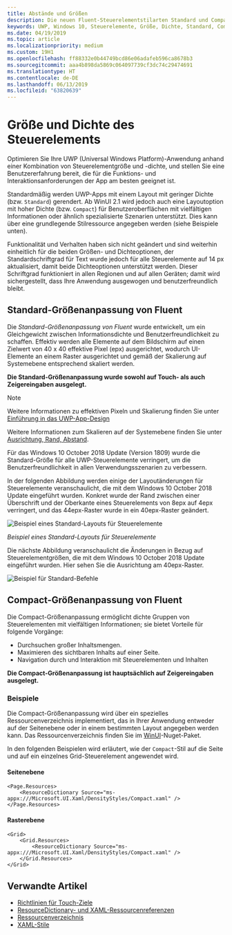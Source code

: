```yaml
---
title: Abstände und Größen
description: Die neuen Fluent-Steuerelementstilarten Standard und Compact stellen unabhängig von Gerät und Eingabemethode eine vertraute Benutzeroberfläche sicher.
keywords: UWP, Windows 10, Steuerelemente, Größe, Dichte, Standard, Compact
ms.date: 04/19/2019
ms.topic: article
ms.localizationpriority: medium
ms.custom: 19H1
ms.openlocfilehash: ff88332e0b44749bcd86e06adafeb596ca8678b3
ms.sourcegitcommit: aaa4b898da5869c064097739cf3dc74c29474691
ms.translationtype: HT
ms.contentlocale: de-DE
ms.lasthandoff: 06/13/2019
ms.locfileid: "63820639"
---
```

# <a name="control-size-and-density"></a>Größe und Dichte des Steuerelements

Optimieren Sie Ihre UWP (Universal Windows Platform)-Anwendung anhand einer Kombination von Steuerelementgröße und -dichte, und stellen Sie eine Benutzererfahrung bereit, die für die Funktions- und Interaktionsanforderungen der App am besten geeignet ist.

Standardmäßig werden UWP-Apps mit einem Layout mit geringer Dichte (bzw. `Standard`) gerendert. Ab WinUI 2.1 wird jedoch auch eine Layoutoption mit hoher Dichte (bzw. `Compact`) für Benutzeroberflächen mit vielfältigen Informationen oder ähnlich spezialisierte Szenarien unterstützt. Dies kann über eine grundlegende Stilressource angegeben werden (siehe Beispiele unten).

Funktionalität und Verhalten haben sich nicht geändert und sind weiterhin einheitlich für die beiden Größen- und Dichteoptionen, der Standardschriftgrad für Text wurde jedoch für alle Steuerelemente auf 14 px aktualisiert, damit beide Dichteoptionen unterstützt werden. Dieser Schriftgrad funktioniert in allen Regionen und auf allen Geräten; damit wird sichergestellt, dass Ihre Anwendung ausgewogen und benutzerfreundlich bleibt.

## <a name="fluent-standard-sizing"></a>Standard-Größenanpassung von Fluent

Die *Standard-Größenanpassung von Fluent* wurde entwickelt, um ein Gleichgewicht zwischen Informationsdichte und Benutzerfreundlichkeit zu schaffen. Effektiv werden alle Elemente auf dem Bildschirm auf einen Zielwert von 40 x 40 effektive Pixel (epx) ausgerichtet, wodurch UI-Elemente an einem Raster ausgerichtet und gemäß der Skalierung auf Systemebene entsprechend skaliert werden.

**Die Standard-Größenanpassung wurde sowohl auf Touch- als auch Zeigereingaben ausgelegt.**

> [!NOTE]
>Weitere Informationen zu effektiven Pixeln und Skalierung finden Sie unter [Einführung in das UWP-App-Design](../basics/design-and-ui-intro.md#effective-pixels-and-scaling)
>
> Weitere Informationen zum Skalieren auf der Systemebene finden Sie unter [Ausrichtung, Rand, Abstand](../layout/alignment-margin-padding.md).

Für das Windows 10 October 2018 Update (Version 1809) wurde die Standard-Größe für alle UWP-Steuerelemente verringert, um die Benutzerfreundlichkeit in allen Verwendungsszenarien zu verbessern.

In der folgenden Abbildung werden einige der Layoutänderungen für Steuerelemente veranschaulicht, die mit dem Windows 10 October 2018 Update eingeführt wurden. Konkret wurde der Rand zwischen einer Überschrift und der Oberkante eines Steuerelements von 8epx auf 4epx verringert, und das 44epx-Raster wurde in ein 40epx-Raster geändert.

![Beispiel eines Standard-Layouts für Steuerelemente](images/standarddensity.png)

*Beispiel eines Standard-Layouts für Steuerelemente*

Die nächste Abbildung veranschaulicht die Änderungen in Bezug auf Steuerelementgrößen, die mit dem Windows 10 October 2018 Update eingeführt wurden. Hier sehen Sie die Ausrichtung am 40epx-Raster.

![Beispiel für Standard-Befehle](images/standarddensitycommanding.png)

## <a name="fluent-compact-sizing"></a>Compact-Größenanpassung von Fluent

Die Compact-Größenanpassung ermöglicht dichte Gruppen von Steuerelementen mit vielfältigen Informationen; sie bietet Vorteile für folgende Vorgänge:

- Durchsuchen großer Inhaltsmengen.
- Maximieren des sichtbaren Inhalts auf einer Seite.
- Navigation durch und Interaktion mit Steuerelementen und Inhalten

**Die Compact-Größenanpassung ist hauptsächlich auf Zeigereingaben ausgelegt.**

### <a name="examples"></a>Beispiele

Die Compact-Größenanpassung wird über ein spezielles Ressourcenverzeichnis implementiert, das in Ihrer Anwendung entweder auf der Seitenebene oder in einem bestimmten Layout angegeben werden kann. Das Ressourcenverzeichnis finden Sie im [WinUI](https://docs.microsoft.com/en-us/uwp/toolkits/winui/)-Nuget-Paket.

In den folgenden Beispielen wird erläutert, wie der `Compact`-Stil auf die Seite und auf ein einzelnes Grid-Steuerelement angewendet wird.

#### <a name="page-level"></a>Seitenebene

```xaml
<Page.Resources>
    <ResourceDictionary Source="ms-appx:///Microsoft.UI.Xaml/DensityStyles/Compact.xaml" />
</Page.Resources>
```

#### <a name="grid-level"></a>Rasterebene

```xaml
<Grid>
    <Grid.Resources>
        <ResourceDictionary Source="ms-appx:///Microsoft.UI.Xaml/DensityStyles/Compact.xaml" />
    </Grid.Resources>
</Grid>
```

## <a name="related-articles"></a>Verwandte Artikel

- [Richtlinien für Touch-Ziele](../input/guidelines-for-targeting.md)
- [ResourceDictionary- und XAML-Ressourcenreferenzen](https://docs.microsoft.com/en-us/windows/uwp/design/controls-and-patterns/resourcedictionary-and-xaml-resource-references)
- [Ressourcenverzeichnis](https://docs.microsoft.com/en-us/uwp/api/windows.ui.xaml.resourcedictionary)
- [XAML-Stile](https://docs.microsoft.com/en-us/windows/uwp/design/controls-and-patterns/xaml-styles) 
